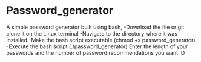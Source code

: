 # Password_generator
A simple password generator built using bash,
-Download the file or git clone it on the Linux terminal
-Navigate to the directory where it was installed
-Make the bash script executable (chmod +x password_generator)
-Execute the bash script (./password_generator)
Enter the length of your passwords and the number of password recommendations you want :D
